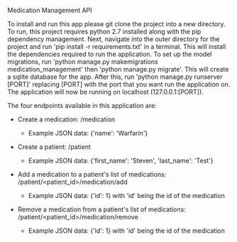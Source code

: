 Medication Management API

To install and run this app please git clone the project into a new directory. To run, this
project requires python 2.7 installed along with the pip dependency management. Next, navigate into
the outer directory for the project and run 'pip install -r requirements.txt' in a terminal.
This will install the dependencies required to run the application. To set up the model migrations, run
'python manage.py makemigrations medication_management' then 'python manage.py migrate'. This will create a
sqlite database for the app. After this, run 'python manage.py runserver [PORT]' replacing [PORT] with the
port that you want run the application on. The application will now be running on localhost (127.0.0.1:[PORT]).

The four endpoints available in this application are:
- Create a medication: /medication
    - Example JSON data: {'name': 'Warfarin'}

- Create a patient: /patient
    - Example JSON data: {'first_name': 'Steven', 'last_name': 'Test'}

- Add a medication to a patient's list of medications: /patient/<patient_id>/medication/add
    - Example JSON data: {'id': 1} with 'id' being the id of the medication

- Remove a medication from a patient's list of medications: /patient/<patient_id>/medication/remove
    - Example JSON data: {'id': 1} with 'id' being the id of the medication